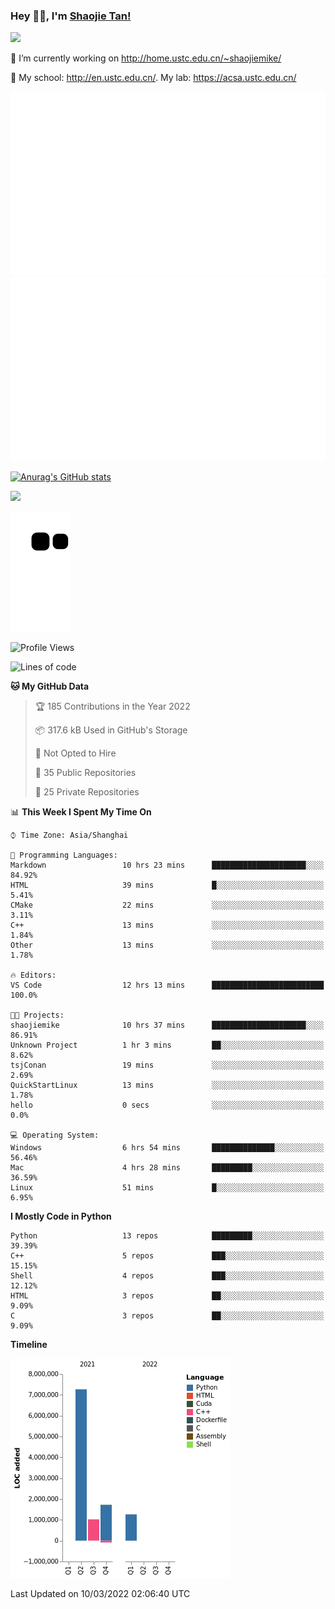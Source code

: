 

<!--
**Kirrito-k423/Kirrito-k423** is a ✨ _special_ ✨ repository because its `README.md` (this file) appears on your GitHub profile.

Here are some ideas to get you started:

- 🔭 I’m currently working on ...
- 🌱 I’m currently learning ...
- 👯 I’m looking to collaborate on ...
- 🤔 I’m looking for help with ...
- 💬 Ask me about ...
- 📫 How to reach me: ...
- 😄 Pronouns: ...
- ⚡ Fun fact: ...
-->
### Hey 👋🏽, I'm [Shaojie Tan!](http://home.ustc.edu.cn/~shaojiemike/about)

![](https://visitor-badge.glitch.me/badge?page_id=Kirrito-k423.Kirrito-k423)

🔭 I’m currently working on http://home.ustc.edu.cn/~shaojiemike/

👯 My school: http://en.ustc.edu.cn/. My lab: https://acsa.ustc.edu.cn/

![](https://github.com/Kirrito-k423/github-stats/blob/master/generated/overview.svg)
![](https://github.com/Kirrito-k423/github-stats/blob/master/generated/languages.svg)

[![Anurag's GitHub stats](https://github-readme-stats.vercel.app/api?username=Kirrito-k423&theme=flag-india&show_icons=true&hide=stars,prs,issues,contribs)](https://github.com/anuraghazra/github-readme-stats)

![](https://github-profile-summary-cards.vercel.app/api/cards/profile-details?username=Kirrito-k423&theme=vue)

![snake gif](https://github.com/Kirrito-k423/Kirrito-k423/blob/output/github-contribution-grid-snake.svg)

<!--START_SECTION:waka-->
![Profile Views](http://img.shields.io/badge/Profile%20Views-0-blue)

![Lines of code](https://img.shields.io/badge/From%20Hello%20World%20I%27ve%20Written-11%20Million%20lines%20of%20code-blue)

**🐱 My GitHub Data** 

> 🏆 185 Contributions in the Year 2022
 > 
> 📦 317.6 kB Used in GitHub's Storage 
 > 
> 🚫 Not Opted to Hire
 > 
> 📜 35 Public Repositories 
 > 
> 🔑 25 Private Repositories  
 > 
📊 **This Week I Spent My Time On** 

```text
⌚︎ Time Zone: Asia/Shanghai

💬 Programming Languages: 
Markdown                 10 hrs 23 mins      █████████████████████░░░░   84.92% 
HTML                     39 mins             █░░░░░░░░░░░░░░░░░░░░░░░░   5.41% 
CMake                    22 mins             ░░░░░░░░░░░░░░░░░░░░░░░░░   3.11% 
C++                      13 mins             ░░░░░░░░░░░░░░░░░░░░░░░░░   1.84% 
Other                    13 mins             ░░░░░░░░░░░░░░░░░░░░░░░░░   1.78%

🔥 Editors: 
VS Code                  12 hrs 13 mins      █████████████████████████   100.0%

🐱‍💻 Projects: 
shaojiemike              10 hrs 37 mins      █████████████████████░░░░   86.91% 
Unknown Project          1 hr 3 mins         ██░░░░░░░░░░░░░░░░░░░░░░░   8.62% 
tsjConan                 19 mins             ░░░░░░░░░░░░░░░░░░░░░░░░░   2.69% 
QuickStartLinux          13 mins             ░░░░░░░░░░░░░░░░░░░░░░░░░   1.78% 
hello                    0 secs              ░░░░░░░░░░░░░░░░░░░░░░░░░   0.0%

💻 Operating System: 
Windows                  6 hrs 54 mins       ██████████████░░░░░░░░░░░   56.46% 
Mac                      4 hrs 28 mins       █████████░░░░░░░░░░░░░░░░   36.59% 
Linux                    51 mins             █░░░░░░░░░░░░░░░░░░░░░░░░   6.95%

```

**I Mostly Code in Python** 

```text
Python                   13 repos            █████████░░░░░░░░░░░░░░░░   39.39% 
C++                      5 repos             ███░░░░░░░░░░░░░░░░░░░░░░   15.15% 
Shell                    4 repos             ███░░░░░░░░░░░░░░░░░░░░░░   12.12% 
HTML                     3 repos             ██░░░░░░░░░░░░░░░░░░░░░░░   9.09% 
C                        3 repos             ██░░░░░░░░░░░░░░░░░░░░░░░   9.09%

```


**Timeline**

![Chart not found](https://raw.githubusercontent.com/Kirrito-k423/Kirrito-k423/main/charts/bar_graph.png) 


 Last Updated on 10/03/2022 02:06:40 UTC
<!--END_SECTION:waka-->

